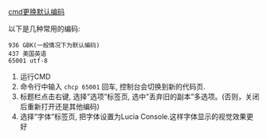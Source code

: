 [cmd更换默认编码](http://blog.csdn.net/iway_lch/article/details/50408796)

以下是几种常用的编码: 

	936 GBK(一般情况下为默认编码) 
	437 美国英语 
	65001 utf-8

1. 运行CMD 
2. 命令行中输入 `chcp 65001` 回车, 控制台会切换到新的代码页. 
3. 标题栏点击右键, 选择”选项”标签页, 选中”丢弃旧的副本”多选项。(否则，关闭后重新打开还是其他编码)
4. 选择”字体”标签页, 把字体设置为Lucia Console.这样字体显示的视觉效果更好
